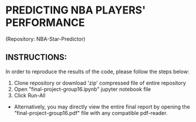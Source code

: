 # PREDICTING NBA PLAYERS' PERFORMANCE 
(Repository: NBA-Star-Predictor)

## INSTRUCTIONS: 

In order to reproduce the results of the code, please follow the steps below:

1) Clone repository or download 'zip' compressed file of entire repository
2) Open "final-project-group16.ipynb" jupyter notebook file
3) Click Run-All

* Alternatively, you may directly view the entire final report by opening the "final-project-group16.pdf" file with any compatible pdf-reader. 
